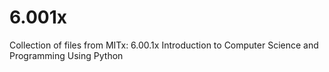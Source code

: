 # 6.001x
Collection of files from MITx: 6.00.1x Introduction to Computer Science and Programming Using Python
